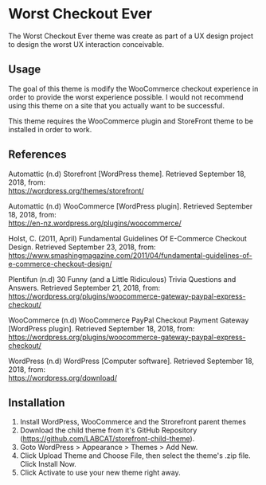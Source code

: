 # Worst Checkout Ever

The Worst Checkout Ever theme was create as part of a UX design project to design the worst UX interaction conceivable.

## Usage

The goal of this theme is modify the WooCommerce checkout experience in order to provide the worst experience possible. I would not recommend using this theme on a site that you actually want to be successful.

This theme requires the WooCommerce plugin and StoreFront theme to be installed in order to work.

## References

Automattic (n.d) Storefront [WordPress theme]. Retrieved September 18, 2018, from:  
https://wordpress.org/themes/storefront/

Automattic (n.d) WooCommerce [WordPress plugin]. Retrieved September 18, 2018, from:  
https://en-nz.wordpress.org/plugins/woocommerce/

Holst, C. (2011, April) Fundamental Guidelines Of E-Commerce Checkout Design. Retrieved September 23, 2018, from:
https://www.smashingmagazine.com/2011/04/fundamental-guidelines-of-e-commerce-checkout-design/

Plentifun (n.d) 30 Funny (and a Little Ridiculous) Trivia Questions and Answers. Retrieved September 21, 2018, from:  
https://wordpress.org/plugins/woocommerce-gateway-paypal-express-checkout/

WooCommerce (n.d) WooCommerce PayPal Checkout Payment Gateway [WordPress plugin]. Retrieved September 18, 2018, from:  
https://wordpress.org/plugins/woocommerce-gateway-paypal-express-checkout/

WordPress (n.d) WordPress [Computer software]. Retrieved September 18, 2018, from:  
https://wordpress.org/download/

## Installation

1. Install WordPress, WooCommerce and the Strorefront parent themes
2. Download the child theme from it's GitHub Repository (https://github.com/LABCAT/storefront-child-theme).
3. Goto WordPress > Appearance > Themes > Add New.
4. Click Upload Theme and Choose File, then select the theme's .zip file. Click Install Now.
5. Click Activate to use your new theme right away.
